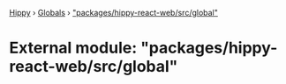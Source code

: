 [Hippy](../README.md) › [Globals](../globals.md) › ["packages/hippy-react-web/src/global"](_packages_hippy_react_web_src_global_.md)

# External module: "packages/hippy-react-web/src/global"


